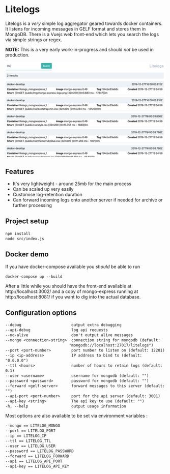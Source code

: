 # Litelogs

Litelogs is a _very_ simple log aggregator geared towards docker containers.  It listens for incoming messages in GELF format and stores
them in MongoDB.  There is a Vuejs web front-end which lets you search the logs via simple strings or regex.

__NOTE:__ This is a very early work-in-progress and should _not_ be used in production.

![Screenshot of litelogs](./screenshot/litelogs.png)

## Features

* It's very lightweight - around 25mb for the main process
* Can be scaled up very easily
* Customise log-retention duration
* Can forward incoming logs onto another server if needed for archive or further processing

## Project setup
```
npm install
node src/index.js
```

## Docker demo

If you have docker-compose available you _should_ be able to run

```
docker-compose up --build
```
After a little while you should have the front-end available at http://localhost:3002/ and a copy of mongo-express running at http://localhost:8081/ if you want to dig into the actual database.

## Configuration options

```
--debug                      output extra debugging
--api-debug                  log api requests
--no-alive                   don't output alive messages
--mongo <connection-string>  connection string for mongodb (default:
                            "mongodb://localhost:27017/litelogs")
--port <port-number>         port number to listen on (default: 12201)
--ip <ip-address>            IP address to bind to (default: "0.0.0.0")
--ttl <hours>                number of hours to retain logs (default: 0.1)
--user <username>            username for mongodb (default: "")
--password <password>        password for mongodb (default: "")
--forward <gelf-server>      forward messages to this server (default: "")
--api-port <port-number>     port for the api server (default: 3001)
--api-key <string>           The api key to use (default: "")
-h, --help                   output usage information
```
Most options are also available to be set via environment variables :
```
--mongo == LITELOG_MONGO
--port == LITELOG_PORT
--ip == LITELOG_IP
--ttl == LITELOG_TTL
--user == LITELOG_USER
--password == LITELOG_PASSWORD
--forward == LITELOG_FORWARD
--api == LITELOG_API_PORT
--api-key == LITELOG_API_KEY
```

